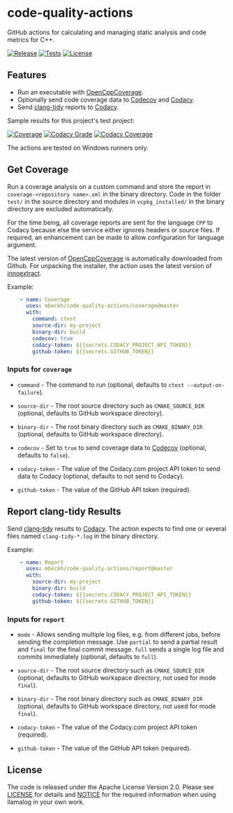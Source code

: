# code-quality-actions
GitHub actions for calculating and managing static analysis and code metrics for C++.

[![Release](https://img.shields.io/github/v/tag/mbeckh/code-quality-actions?label=Release&style=flat-square)](https://github.com/mbeckh/code-quality-actions/releases/)
[![Tests](https://img.shields.io/github/workflow/status/mbeckh/code-quality-actions/test/master?label=Tests&logo=GitHub&style=flat-square)](https://github.com/mbeckh/code-quality-actions/actions)
[![License](https://img.shields.io/github/license/mbeckh/code-quality-actions?label=License&style=flat-square)](https://github.com/mbeckh/code-quality-actions/blob/master/LICENSE)

## Features
-   Run an executable with [OpenCppCoverage](https://github.com/OpenCppCoverage).
-   Optionally send code coverage data to [Codecov](https://about.codecov.io) and [Codacy](https://www.codacy.com).
-   Send [clang-tidy](https://clang.llvm.org/extra/clang-tidy/) reports to [Codacy](https://www.codacy.com).

Sample results for this project's test project:

[![Coverage](https://img.shields.io/codecov/c/gh/mbeckh/code-quality-actions/master?label=Coverage&logo=codecov&style=flat-square)](https://codecov.io/gh/mbeckh/code-quality-actions)
[![Codacy Grade](https://img.shields.io/codacy/grade/ee98f11eca8c4a7fbeaf72006dbec9a5?label=Code%20Quality&logo=codacy&style=flat-square)](https://www.codacy.com/gh/mbeckh/code-quality-actions/dashboard?utm_source=github.com&amp;utm_medium=referral&amp;utm_content=mbeckh/code-quality-actions&amp;utm_campaign=Badge_Grade)
[![Codacy Coverage](https://img.shields.io/codacy/coverage/ee98f11eca8c4a7fbeaf72006dbec9a5?label=Coverage&logo=codacy&style=flat-square)](https://www.codacy.com/gh/mbeckh/code-quality-actions/dashboard?utm_source=github.com&utm_medium=referral&utm_content=mbeckh/code-quality-actions&utm_campaign=Badge_Coverage)

The actions are tested on Windows runners only.

## Get Coverage
Run a coverage analysis on a custom command and store the report in `coverage-<repository name>.xml` in the binary
directory. Code in the folder `test/` in the source directory and modules in `vcpkg_installed/` in the binary directory
are excluded automatically.

For the time being, all coverage reports are sent for the language `CPP` to Codacy because else the service either
ignores headers or source files. If required, an enhancement can be made to allow configuration for language argument.

The latest version of [OpenCppCoverage](https://github.com/OpenCppCoverage/OpenCppCoverage) is automatically downloaded
from Github. For unpacking the installer, the action uses the latest version of
[innoextract](https://github.com/dscharrer/innoextract).

Example:
~~~yml
    - name: Coverage
      uses: mbeckh/code-quality-actions/coverage@master
      with:
        command: ctest
        source-dir: my-project
        binary-dir: build
        codecov: true
        codacy-token: ${{secrets.CODACY_PROJECT_API_TOKEN}}
        github-token: ${{secrets.GITHUB_TOKEN}}
~~~

### Inputs for `coverage`
-   `command` - The command to run (optional, defaults to `ctest --output-on-failure`).

-   `source-dir` - The root source directory such as `CMAKE_SOURCE_DIR`
    (optional, defaults to GitHub workspace directory).

-   `binary-dir` - The root binary directory such as `CMAKE_BINARY_DIR`
    (optional, defaults to GitHub workspace directory).

-   `codecov` - Set to `true` to send coverage data to [Codecov](https://about.codecov.io)
    (optional, defaults to `false`).

-   `codacy-token` - The value of the Codacy.com project API token to send data to Codacy
    (optional, defaults to not send to Codacy).

-   `github-token` - The value of the GitHub API token (required).

## Report clang-tidy Results
Send [clang-tidy](https://clang.llvm.org/extra/clang-tidy/) results to [Codacy](https://www.codacy.com). The action
expects to find one or several files named `clang-tidy-*.log` in the binary directory.

Example:
~~~yml
    - name: Report
      uses: mbeckh/code-quality-actions/report@master
      with:
        source-dir: my-project
        binary-dir: build
        codacy-token: ${{secrets.CODACY_PROJECT_API_TOKEN}}
        github-token: ${{secrets.GITHUB_TOKEN}}
~~~

### Inputs for `report`
-   `mode` - Allows sending multiple log files, e.g. from different jobs, before sending the completion message.
     Use `partial` to send a partial result and `final` for the final commit message. `full` sends a single log file
     and commits immediately (optional, defaults to `full`).

-   `source-dir` - The root source directory such as `CMAKE_SOURCE_DIR`
    (optional, defaults to GitHub workspace directory, not used for mode `final`).

-   `binary-dir` - The root binary directory such as `CMAKE_BINARY_DIR`
    (optional, defaults to GitHub workspace directory, not used for mode `final`).

-   `codacy-token` - The value of the Codacy.com project API token (required).

-   `github-token` - The value of the GitHub API token (required).

## License
The code is released under the Apache License Version 2.0. Please see [LICENSE](LICENSE) for details and
[NOTICE](NOTICE) for the required information when using llamalog in your own work.

